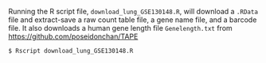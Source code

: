 Running the R script file, `download_lung_GSE130148.R`, will download a `.RData` file and extract-save a raw count table file, a gene name file, and a barcode file. It also downloads a human gene length file `Genelength.txt` from https://github.com/poseidonchan/TAPE  
```
$ Rscript download_lung_GSE130148.R
```
